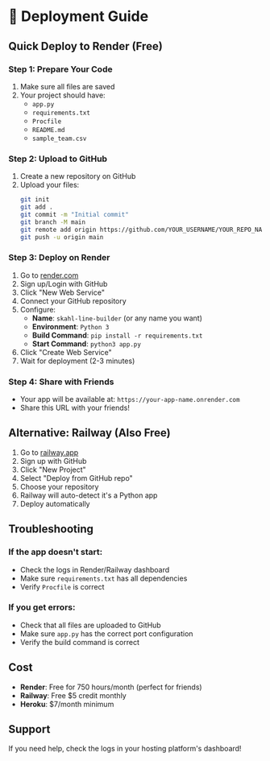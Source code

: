 # 🚀 Deployment Guide

## Quick Deploy to Render (Free)

### Step 1: Prepare Your Code
1. Make sure all files are saved
2. Your project should have:
   - `app.py`
   - `requirements.txt`
   - `Procfile`
   - `README.md`
   - `sample_team.csv`

### Step 2: Upload to GitHub
1. Create a new repository on GitHub
2. Upload your files:
   ```bash
   git init
   git add .
   git commit -m "Initial commit"
   git branch -M main
   git remote add origin https://github.com/YOUR_USERNAME/YOUR_REPO_NAME.git
   git push -u origin main
   ```

### Step 3: Deploy on Render
1. Go to [render.com](https://render.com)
2. Sign up/Login with GitHub
3. Click "New Web Service"
4. Connect your GitHub repository
5. Configure:
   - **Name**: `skahl-line-builder` (or any name you want)
   - **Environment**: `Python 3`
   - **Build Command**: `pip install -r requirements.txt`
   - **Start Command**: `python3 app.py`
6. Click "Create Web Service"
7. Wait for deployment (2-3 minutes)

### Step 4: Share with Friends
- Your app will be available at: `https://your-app-name.onrender.com`
- Share this URL with your friends!

## Alternative: Railway (Also Free)

1. Go to [railway.app](https://railway.app)
2. Sign up with GitHub
3. Click "New Project"
4. Select "Deploy from GitHub repo"
5. Choose your repository
6. Railway will auto-detect it's a Python app
7. Deploy automatically

## Troubleshooting

### If the app doesn't start:
- Check the logs in Render/Railway dashboard
- Make sure `requirements.txt` has all dependencies
- Verify `Procfile` is correct

### If you get errors:
- Check that all files are uploaded to GitHub
- Make sure `app.py` has the correct port configuration
- Verify the build command is correct

## Cost
- **Render**: Free for 750 hours/month (perfect for friends)
- **Railway**: Free $5 credit monthly
- **Heroku**: $7/month minimum

## Support
If you need help, check the logs in your hosting platform's dashboard!
